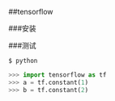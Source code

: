 ##tensorflow

###安装

###测试
```shell
$ python
```
``` python
>>> import tensorflow as tf
>>> a = tf.constant(1)
>>> b = tf.constant(2)
```